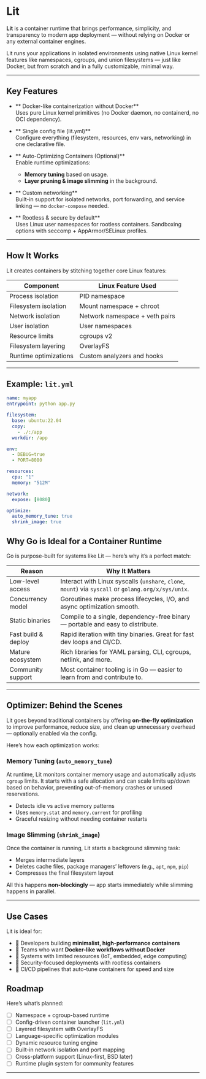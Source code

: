 # Lit

**Lit** is a container runtime that brings performance, simplicity, and transparency to modern app deployment — without relying on Docker or any external container engines.

Lit runs your applications in isolated environments using native Linux kernel features like namespaces, cgroups, and union filesystems — just like Docker, but from scratch and in a fully customizable, minimal way.

---

## Key Features

- ** Docker-like containerization without Docker**  
  Uses pure Linux kernel primitives (no Docker daemon, no containerd, no OCI dependency).

- ** Single config file (lit.yml)**  
  Configure everything (filesystem, resources, env vars, networking) in one declarative file.

- ** Auto-Optimizing Containers (Optional)**  
  Enable runtime optimizations:
  - **Memory tuning** based on usage.
  - **Layer pruning & image slimming** in the background.

- ** Custom networking**  
  Built-in support for isolated networks, port forwarding, and service linking — no `docker-compose` needed.

- ** Rootless & secure by default**  
  Uses Linux user namespaces for rootless containers. Sandboxing options with seccomp + AppArmor/SELinux profiles.

---

## How It Works

Lit creates containers by stitching together core Linux features:

| Component | Linux Feature Used |
|----------|----------------------|
| Process isolation | PID namespace |
| Filesystem isolation | Mount namespace + chroot |
| Network isolation | Network namespace + veth pairs |
| User isolation | User namespaces |
| Resource limits | cgroups v2 |
| Filesystem layering | OverlayFS |
| Runtime optimizations | Custom analyzers and hooks |

---

## Example: `lit.yml`

```yaml
name: myapp
entrypoint: python app.py

filesystem:
  base: ubuntu:22.04
  copy:
    - ./:/app
  workdir: /app

env:
  - DEBUG=true
  - PORT=8080

resources:
  cpu: "1"
  memory: "512M"

network:
  expose: [8080]

optimize:
  auto_memory_tune: true
  shrink_image: true
```

## Why Go is Ideal for a Container Runtime

Go is purpose-built for systems like Lit — here’s why it’s a perfect match:

| Reason               | Why It Matters                                                                 |
|----------------------|--------------------------------------------------------------------------------|
| Low-level access   | Interact with Linux syscalls (`unshare`, `clone`, `mount`) via `syscall` or `golang.org/x/sys/unix`. |
| Concurrency model | Goroutines make process lifecycles, I/O, and async optimization smooth.        |
| Static binaries    | Compile to a single, dependency-free binary — portable and easy to distribute.|
| Fast build & deploy| Rapid iteration with tiny binaries. Great for fast dev loops and CI/CD.       |
| Mature ecosystem   | Rich libraries for YAML parsing, CLI, cgroups, netlink, and more.              |
| Community support  | Most container tooling is in Go — easier to learn from and contribute to.     |

---

## Optimizer: Behind the Scenes

Lit goes beyond traditional containers by offering **on-the-fly optimization** to improve performance, reduce size, and clean up unnecessary overhead — optionally enabled via the config.

Here’s how each optimization works:

### Memory Tuning (`auto_memory_tune`)
At runtime, Lit monitors container memory usage and automatically adjusts `cgroup` limits. It starts with a safe allocation and can scale limits up/down based on behavior, preventing out-of-memory crashes or unused reservations.

- Detects idle vs active memory patterns
- Uses `memory.stat` and `memory.current` for profiling
- Graceful resizing without needing container restarts


### Image Slimming (`shrink_image`)
Once the container is running, Lit starts a background slimming task:

- Merges intermediate layers
- Deletes cache files, package managers’ leftovers (e.g., `apt`, `npm`, `pip`)
- Compresses the final filesystem layout

All this happens **non-blockingly** — app starts immediately while slimming happens in parallel.

---

## Use Cases

Lit is ideal for:

- 🔹 Developers building **minimalist, high-performance containers**
- 🔹 Teams who want **Docker-like workflows without Docker**
- 🔹 Systems with limited resources (IoT, embedded, edge computing)
- 🔹 Security-focused deployments with rootless containers
- 🔹 CI/CD pipelines that auto-tune containers for speed and size


## Roadmap

Here’s what’s planned:

- [ ] Namespace + cgroup-based runtime
- [ ] Config-driven container launcher (`lit.yml`)
- [ ] Layered filesystem with OverlayFS
- [ ] Language-specific optimization modules
- [ ] Dynamic resource tuning engine
- [ ] Built-in network isolation and port mapping
- [ ] Cross-platform support (Linux-first, BSD later)
- [ ] Runtime plugin system for community features

---

